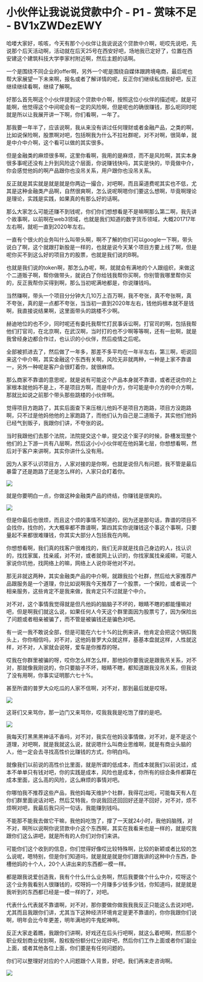 # 小伙伴让我说说贷款中介 - P1 - 赏味不足 - BV1xZWDezEWY

哈喽大家好，咳咳，今天有那个小伙伴让我说说这个贷款中介啊，呃哎先说吧，先说那个后天活动啊，活动就在后天25号在西安好吧，场地我已定好了，位置在西安建这个建筑科技大学李家村附近啊，然后主题的话啊。

一个是围绕不同企业的offer啊，另外一个呢是围绕自媒体跟跨境电商，最后呢也帮大家展望一下未来啊，报名或者了解详情的呢，反正你们继续私信我好吧，反正继续继续看啊，继续了解啊。

好那么首先啊这个小伙伴提到这个贷款中介啊，按照这位小伙伴的描述呢，就是可能啊，他觉得这个中间呢会有一定的风险啊，但是呢也的确很赚钱，那么呃同时呢就是所以让我展开讲一下啊，你们看啊，一年了。

那我要一年半了，应该说啊，我从来没有讲过任何理财或者金融产品，之类的啊，比如说保险啊，股票啊对吧，包括啊我为什么不拉社群呢，对不对啊，很简单，就是中介中介啊，这个看可以做的其实很多。

但是金融类的麻烦很多啊，这里你看啊，我用的是麻烦，而不是风险啊，其实本身很多事呢还没有上升到风险这个层面，你说赚钱快吗，其实是快的，毕竟做中介，你会感觉他妈的啊产品跟你也没吊关系，用户跟你也没吊关系。

反正就是其实就是就是就是你两边一撮合，对吧啊，而且渠道费呢其实也不低，尤其是这种金融类产品啊，自然很爽啊，怎么说呢啊嗯你们要这么想啊，毕竟啊理论是理论，实践是实践，如果真的有那么好的话啊。

那么大家怎么可能还赚不到钱呢，你们你们想想看是不是嘛啊那么第二啊，我先讲个故事啊，以前啊在web3领域，也就是我们知道的数字货币领域，大概201717年左右啊，就呃一直到2020年左右。

一直有个很火的业务叫什么叫带头啊，啊不了解的你们可以google一下啊，带头说白了啊，这个就跟打新股是一样的，也就是说今天某个项目方要上线了啊，但是呢你买不到这么好的项目方的股票，也就是我们说的B啊。

也就是我们说的token啊，那怎么办呢，啊，就就会有满地的个人跟组织，来做这个二道贩子啊，帮你做带头，就说白了你给钱我帮你买啊，你别管我哪里帮你买的，反正我帮你买得到啊，那么当初呢满地都是，你说赚钱吗。

当然赚啊，带头一个项目分分钟大几10万上百万啊，我不夸张，真不夸张啊，真不夸张，真的是一点都不夸张，当当初一直到2020年左右，钱他妈根本就不是钱啊，我直接说结果啊，这里面带头的跳楼不少啊。

赫迪地位的也不少，同时呢还有委托我帮忙打民事诉讼啊，打官司的啊，包括我帮他们打官司，在北京啊，在武汉啊，当时打的也不少啊等等啊，还有一批啊，就是我曾经身边都合作过，也认识的小伙伴，然后疫情之后呢。

全部被抓进去了，然后做了一年多，那差不多平均在一年半左右，第三啊，呃说回来这个中介啊，其实金融这个东西有关啊，风险无非就两种，一种是上家不靠谱一，另外一种呢是客户会很盯着你，就很麻烦。

那么商家不靠谱的意思呢，就是说有可能这个产品本身就不靠谱，或者还说你的上家根本就他妈不是上，不是项目方啊，而是中介方，你可能是中介方的中介方啊，那就比如说之前那个带头那些跳楼的小伙伴啊。

觉得项目方跑路了，其实后面查下来压根儿他妈不是项目方跑路，项目方没跑路啊，只不过是他妈他他的上家跑路了，而他们认为自己是二道贩子，其实他们他妈已经气到贩子，我跟你们讲，不夸张的说。

当时我跟他们去那个法院，法院提交这个单，提交这个案子的时候，卧槽发现整个他们的上下游一共有八层啊，然后这小小小伙伴呢在他妈第七层，你想想看啊，然后对于客户来讲啊，其实你讲什么没有用。

因为人家不认识项目方，人家对接的是你啊，也就是说但凡有问题，我不管是最后暴雷了还是跑路了还是怎么样的，人家只会盯着你。



![](img/9819ae611dbba4dc1021a40587fa5cc1_1.png)

就是你要明白一点，你做这种金融类产品的终结，你赚钱是很爽的。

![](img/9819ae611dbba4dc1021a40587fa5cc1_3.png)

但是你最后也很烦，而且这个烦的事情不知道的，因为还是那句话，靠谱的项目不会找你，找你的，大大概率都不靠谱啊，第四其实你说赚钱这个事这个事啊，只要量起不来都很难赚钱，你其实大部分人包括我在内啊。

你想想看啊，我们真的找客户很难找的，我们无非就是找自己身边的人，找认识的，找找家属，找亲戚，对不对，或者就网上认识的，你找家属找亲戚嘛，可能人家说你坑他，找网络上的嘛，网络上人说你哥他对不对。

那无非就这两种，其实金融类产品的中介啊，就跟我拉个社群，然后给大家推荐产品跟服务是一个道理，你比如说啊我今天推荐了一个股票，一个保险，或者说一个相亲服务，这些肯定不是我来做，我肯定只不过就是个中介。

对不对，这个事情我觉得就是但凡他妈的脑脑子不坏的，眼睛不瞎的都能懂嘛对吧，但是啊我们就这么说，如果任何人今天这个群里面因为股票亏了，因为保险出了问题或者相亲被骗了，而不管是被骗钱还是骗色对吧。

有一说一我不敢说全部，但是可能在六七十%的比例来讲，他肯定会把这个锅扣我头上，你你相信吗，对不对，这他妈普罗大众就这样，基基本盘就这样，人性就这样，对不对，人家就会说呀，爱车是你推荐的呀。

哎我在你群里被骗的呀，哎你怎么样怎么样，那他妈你要我说是跟我吊关系，对不对，那就像我刚说的，你只要脑子不坏，眼睛不瞎，都知道跟我没吊关系，但我说了没有用啊，你事实证明那六七十%。

甚至所谓的普罗大众吃瓜的人家不信啊，对不对，那到最后就是哎呀。

![](img/9819ae611dbba4dc1021a40587fa5cc1_5.png)

这哥们又来骂你，那一边门又来骂你，哎我我我是吃饱了撑的是吧。

![](img/9819ae611dbba4dc1021a40587fa5cc1_7.png)

我每天打黑黑黑神话不香吗，对不对，我实在他妈没事情做，对不对，是不是这个道理，对吧啊，就是我就这么说，就说嗯什么叫商业思维啊，就是有商业头脑的人，他一定会去寻找高性价比赚钱的方式，你明白吗。

就像我们以前说的高性价比里面，就是所谓的低成本，而成本就我们以前说过，成本不单单只有钱对吧，你的实践是成本，风险也是成本，你所有的综合条件都算在成本里面，这么高的风险，这么麻烦的事情对吧。

你哪怕我不推荐这些产品，我他妈每天维护个社群，我得花出呃，可能每天有人在你们群里面说话对吧，然后艾特我，你说我回还回回好还是不回好，对不对，烦不烦啊对吧，我最后我只问一句话，我能赚到钱吗。

不能那不能我去做它干嘛，我他妈吃饱了，撑了一天就24小时，我他妈脑残，对不对，啊所以说啊你说贷款中介这个东西啊，其实在我看来也是一样的，就是哎我跟你们这么讲吧，就是所有的人你们对你们来讲。

可能你们这个收到的信息，你们觉得好像哎比较特殊啊，比较的新颖或者比较的怎么说呢，嗯特别，但是你们知道吗，就是就是就是你们跟我讲的这种中介东西，卧槽他妈的十个人，20个人讲出来的东西都一模一样。

都是跟我说爱创造我，我有个什么什么业务啊，然后我要做个什么中介，哎呀这个这个业务我看别人很赚钱的，哎呀妈一个月赚多少钱多少钱，你知道吗，就是就是我听到的东西都已经是一模一样的了，对吧。

代表什么代表就不靠谱啊，对不对，那你要做你做我我我反正只能这么去说对吧，尤其而且我跟你们讲，尤其当下这种经济环境肯定是更不靠谱的，你你我跟你们说啊，明年会比今年更差，明年满地的牛鬼蛇神啊。

反正大家走着瞧，我跟你们讲啊，好戏还在后头行吧啊，就这么着吧啊，然后那个职业规划商业规划啊，股权股份额分红分润好吧，然后你们工作上面或者你们副业上面，或者其他各位上面，你们要是有任何问题的。

你们可以整理好对应的个人问题跟个人背景，好吧，我们再来走咨询啊。

![](img/9819ae611dbba4dc1021a40587fa5cc1_9.png)